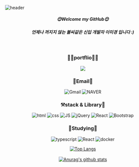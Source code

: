 
![header](https://capsule-render.vercel.app/api?type=wave&color=gradient&text=miGyeongLee%20&#58;&#41;%20%20&height=300&fontSize=80&)
<div align=center>
  
  
##### **😊Welcome my GitHub😊**
##### **언제나 꺼지지 않는 불씨같은 신입 개발자 이미경 입니다 &#58;&#41;**
  <br/>
  
  ### **🙋‍♀️portflio🙇‍♀️**
  <a href=https://sordid-nautilus-3c7.notion.site/MiGyeong-Portfolio-c56beed3bb564f72923f9fc3fb185c14>
    <img src=https://img.shields.io/badge/Notion-000000?style=for-the-badge&logo=notion&logoColor=white>
  </a>
  </br>
  
  ### **📧Email📧**
  ![Gmail](https://img.shields.io/badge/ak1004428@gmail.com-D14836?style=flat-square&logo=gmail&logoColor=white)
  ![NAVER](https://img.shields.io/badge/ak10044@naver.com-03C75A?style=flat-square&logo=NAVER&logoColor=FFFFFF)
  
  ### **⚒️stack & Library📁**
  
  ![html](https://img.shields.io/badge/Html-E34F26?style=flat-square&logo=Html5&logoColor=white) 
  ![css](https://img.shields.io/badge/CSS-1572B6?style=flat-square&logo=CSS3&logoColor=white) 
  ![JS](https://img.shields.io/badge/JavaScript-F7DF1E?style=flat-square&logo=JavaScript&logoColor=black) 
  ![jQuery](https://img.shields.io/badge/jQuery-BBDEFB?style=flat-square&logo=jQuery&logoColor=0769AD)
  ![React](https://img.shields.io/badge/React-2962FF?style=flat-square&logo=React&logoColor=61DAFB)
  ![Bootstrap](https://img.shields.io/badge/Bootstrap-7952B3?style=flat-square&logo=Bootstrap&logoColor=white)
  </br>
  
  ### **📖Studying📖**
  ![typescript](https://img.shields.io/badge/Typescript-3178C6?style=flat-square&logo=Typescript&logoColor=black) 
  ![React](https://img.shields.io/badge/React-2962FF?style=flat-square&logo=React&logoColor=61DAFB)
  ![docker](https://img.shields.io/badge/Docker-2496ED?style=flat-square&logo=Docker&logoColor=61DAFB)
  
[![Top Langs](https://github-readme-stats-git-masterrstaa-rickstaa.vercel.app/api/top-langs/?username=migyeonglee&layout=compact&theme=Most%20Used%20Languages&langs_count=8)](https://github.com/migyeonglee/github-readme-stats)
<br/>
<br/>
[![Anurag's github stats](https://github-readme-stats-git-masterrstaa-rickstaa.vercel.app/api?username=migyeonglee&&show_icons=true&theme={theme})](https://github.com/migyeonglee/github-readme-stats)


  </div>
